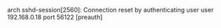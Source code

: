 arch sshd-session[2560]: Connection reset by authenticating user user 192.168.0.18 port 56122 [preauth]
